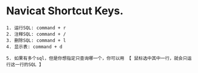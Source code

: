 # Navicat Shortcut Keys.

```
1. 运行SQL: command + r
2. 注释SQL: command + /
3. 删除SQL: command + l
4. 显示表: command + d

5. 如果有多个sql，但是你想指定只查询哪一个，你可以用 【 鼠标选中其中一行，就会只运行这一行的SQL 】
```
